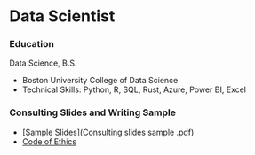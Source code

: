 # Data Scientist
### Education
Data Science, B.S. 
- Boston University College of Data Science 
- Technical Skills: Python, R, SQL, Rust, Azure, Power BI, Excel

### Consulting Slides and Writing Sample 
- [Sample Slides](Consulting slides sample .pdf)
- [Code of Ethics](Code+of+Ethics+DS380.pdf)
